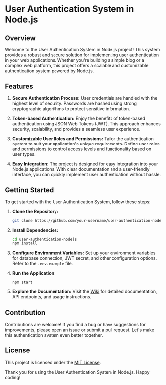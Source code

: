 # User Authentication System in Node.js

## Overview

Welcome to the User Authentication System in Node.js project! This system provides a robust and secure solution for implementing user authentication in your web applications. Whether you're building a simple blog or a complex web platform, this project offers a scalable and customizable authentication system powered by Node.js.

## Features

1. **Secure Authentication Process:**
   User credentials are handled with the highest level of security. Passwords are hashed using strong cryptographic algorithms to protect sensitive information.

2. **Token-based Authentication:**
   Enjoy the benefits of token-based authentication using JSON Web Tokens (JWT). This approach enhances security, scalability, and provides a seamless user experience.

3. **Customizable User Roles and Permissions:**
   Tailor the authentication system to suit your application's unique requirements. Define user roles and permissions to control access levels and functionality based on user types.

4. **Easy Integration:**
   The project is designed for easy integration into your Node.js applications. With clear documentation and a user-friendly interface, you can quickly implement user authentication without hassle.

## Getting Started

To get started with the User Authentication System, follow these steps:

1. **Clone the Repository:**
   ```bash
   git clone https://github.com/your-username/user-authentication-nodejs.git
   ```

2. **Install Dependencies:**
   ```bash
   cd user-authentication-nodejs
   npm install
   ```

3. **Configure Environment Variables:**
   Set up your environment variables for database connection, JWT secret, and other configuration options. Refer to the `.env.example` file.

4. **Run the Application:**
   ```bash
   npm start
   ```

5. **Explore the Documentation:**
   Visit the [Wiki](https://github.com/your-username/user-authentication-nodejs/wiki) for detailed documentation, API endpoints, and usage instructions.

## Contribution

Contributions are welcome! If you find a bug or have suggestions for improvements, please open an issue or submit a pull request. Let's make this authentication system even better together.

## License

This project is licensed under the [MIT License](LICENSE.md).

Thank you for using the User Authentication System in Node.js. Happy coding!
